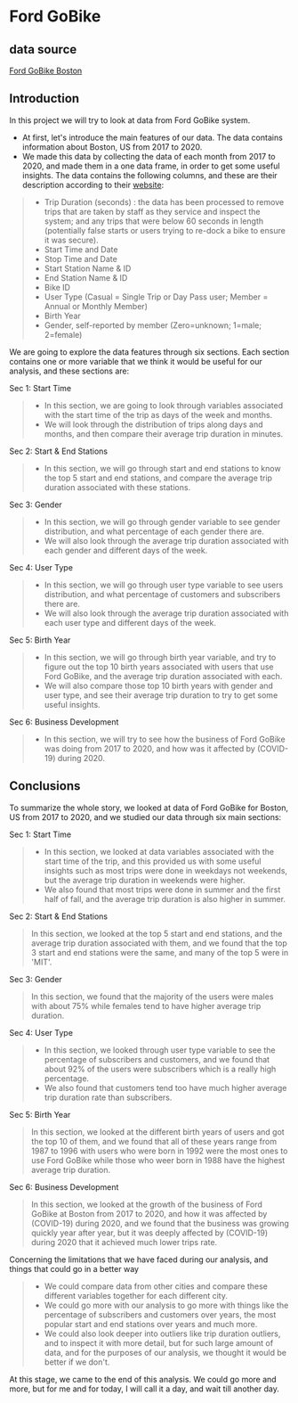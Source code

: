# Ford GoBike

## data source
[Ford GoBike Boston](https://s3.amazonaws.com/hubway-data/index.html)

## Introduction

 In this project we will try to look at data from Ford GoBike system.
- At first, let's introduce the main features of our data. The data contains information about Boston, US from 2017 to 2020.
- We made this data by collecting the data of each month from 2017 to 2020, and made them in a one data frame, in order to get some useful insights.
 The data contains the following columns, and these are their description according to their [website](https://www.bluebikes.com/system-data):
>- Trip Duration (seconds) : the data has been processed to remove trips that are taken by staff as they service and inspect the system; and any trips that were below 60 seconds in length (potentially false starts or users trying to re-dock a bike to ensure it was secure).
>- Start Time and Date
>- Stop Time and Date
>- Start Station Name & ID
>- End Station Name & ID
>- Bike ID
>- User Type (Casual = Single Trip or Day Pass user; Member = Annual or Monthly Member)
>- Birth Year
>- Gender, self-reported by member (Zero=unknown; 1=male; 2=female)

 We are going to explore the data features through six sections. Each section contains one or more variable that we think it would be useful for our analysis, and these sections are:

 Sec 1: Start Time
>- In this section, we are going to look through variables associated with the start time of the trip as days of the week and months. 
>- We will look through the distribution of trips along days and months, and then compare their average trip duration in minutes. 

 Sec 2: Start & End Stations
>- In this section, we will go through start and end stations to know the top 5 start and end stations, and compare the average trip duration associated with these stations.

 Sec 3: Gender
>- In this section, we will go through gender variable to see gender distribution, and what percentage of each gender there are.
>- We will also look through the average trip duration associated with each gender and different days of the week.

 Sec 4: User Type
>- In this section, we will go through user type variable to see users distribution, and what percentage of customers and subscribers there are.
>- We will also look through the average trip duration associated with each user type and different days of the week.

 Sec 5: Birth Year
>- In this section, we will go through birth year variable, and try to figure out the top 10 birth years associated with users that use Ford GoBike, and the average trip duration associated with each.
>- We will also compare those top 10 birth years with gender and user type, and see their average trip duration to try to get some useful insights.

 Sec 6: Business Development
>- In this section, we will try to see how the business of Ford GoBike was doing from 2017 to 2020, and how was it affected by (COVID-19) during 2020.

## Conclusions

 To summarize the whole story, we looked at data of Ford GoBike for Boston, US from 2017 to 2020, and we studied our data through six main sections:

 Sec 1: Start Time
>- In this section, we looked at data variables associated with the start time of the trip, and this provided us with some useful insights such as most trips were done in weekdays not weekends, but the average trip duration in weekends were higher.
>- We also found that most trips were done in summer and the first half of fall, and the average trip duration is also higher in summer.

 Sec 2: Start & End Stations
> In this section, we looked at the top 5 start and end stations, and the average trip duration associated with them, and we found that the top 3 start and end stations were the same, and many of the top 5 were in 'MIT'.

 Sec 3: Gender
> In this section, we found that the majority of the users were males with about 75% while females tend to have higher average trip duration.

 Sec 4: User Type 
>- In this section, we looked through user type variable to see the percentage of subscribers and customers, and we found that about 92% of the users were subscribers which is a really high percentage. 
>- We also found that customers tend too have much higher average trip duration rate than subscribers.

 Sec 5: Birth Year
> In this section, we looked at the different birth years of users and got the top 10 of them, and we found that all of these years range from 1987 to 1996 with users who were born in 1992 were the most ones to use Ford GoBike while those who weer born in 1988 have the highest average trip duration.

 Sec 6: Business Development
> In this section, we looked at the growth of the business of Ford GoBike at Boston from 2017 to 2020, and how it was affected by (COVID-19) during 2020, and we found that the business was growing quickly year after year, but it was deeply affected by (COVID-19) during 2020 that it achieved much lower trips rate.

 Concerning the limitations that we have faced during our analysis, and things that could go in a better way 
>- We could compare data from other cities and compare these different variables together for each different city.
>- We could go more with our analysis to go more with things like the percentage of subscribers and customers over years, the most popular start and end stations over years and much more.
>- We could also look deeper into outliers like trip duration outliers, and to inspect it with more detail, but for such large amount of data, and for the purposes of our analysis, we thought it would be better if we don't.

 At this stage, we came to the end of this analysis. We could go more and more, but for me and for today, I will call it a day, and wait till another day.
